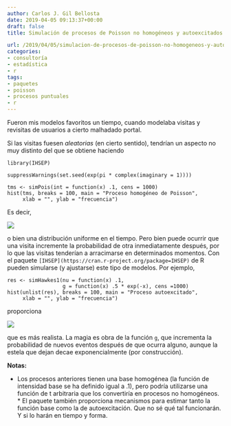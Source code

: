 ```yaml
---
author: Carlos J. Gil Bellosta
date: 2019-04-05 09:13:37+00:00
draft: false
title: Simulación de procesos de Poisson no homogéneos y autoexcitados

url: /2019/04/05/simulacion-de-procesos-de-poisson-no-homogeneos-y-autoexcitados/
categories:
- consultoría
- estadística
- r
tags:
- paquetes
- poisson
- procesos puntuales
- r
---
```





Fueron mis modelos favoritos un tiempo, cuando modelaba visitas y revisitas de usuarios a cierto malhadado portal.







Si las visitas fuesen _aleatorias_ (en cierto sentido), tendrían un aspecto no muy distinto del que se obtiene haciendo







    library(IHSEP)

    suppressWarnings(set.seed(exp(pi * complex(imaginary = 1))))

    tms <- simPois(int = function(x) .1, cens = 1000)
    hist(tms, breaks = 100, main = "Proceso homogéneo de Poisson",
         xlab = "", ylab = "frecuencia")







Es decir,





![](/wp-uploads/2019/04/proceso_homogeneo.png)






o bien una distribución uniforme en el tiempo. Pero bien puede ocurrir que una visita incremente la probabilidad de otra inmediatamente después, por lo que las visitas tenderían a arracimarse en determinados momentos. Con el paquete `[IHSEP](https://cran.r-project.org/package=IHSEP)` de R pueden simularse (y ajustarse) este tipo de modelos. Por ejemplo,







    res <- simHawkes1(nu = function(x) .1,
                      g = function(x) .5 * exp(-x), cens =1000)
    hist(unlist(res), breaks = 100, main = "Proceso autoexcitado",
         xlab = "", ylab = "frecuencia")







proporciona







![](/wp-uploads/2019/04/proceso_autoexcitado.png)








que es más realista. La magia es obra de la función `g`, que incrementa la probabilidad de nuevos eventos después de que ocurra alguno, aunque la estela que dejan decae exponencialmente (por construcción).







**Notas:**





  * Los procesos anteriores tienen una base homogénea (la función de intensidad base se ha definido igual a .1), pero podría utilizarse una función de t arbitraria que los convertiría en procesos no homogéneos.  * El paquete también proporciona mecanismos para estimar tanto la función base como la de autoexcitación. Que no sé qué tal funcionarán. Y si lo harán en tiempo y forma.

